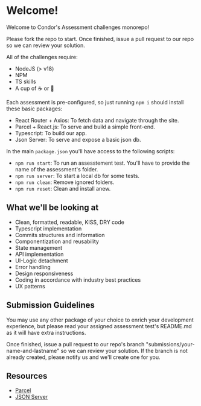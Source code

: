 # Welcome!

Welcome to Condor's Assessment challenges monorepo!

Please fork the repo to start. Once finished, issue a pull request to our repo so we can review your solution.

All of the challenges require:

- NodeJS (> v18)
- NPM
- TS skills
- A cup of ☕ or 🍵

Each assessment is pre-configured, so just running `npm i` should install these basic packages:

- React Router + Axios: To fetch data and navigate through the site.
- Parcel + React.js: To serve and build a simple front-end.
- Typescript: To build our app.
- Json Server: To serve and expose a basic json db.

In the main `package.json` you'll have access to the following scripts:

- `npm run start`: To run an assesstement test. You'll have to provide the name of the assessment's folder.
- `npm run server`: To start a local db for some tests.
- `npm run clean`: Remove ignored folders.
- `npm run reset`: Clean and install anew.

## What we'll be looking at

- Clean, formatted, readable, KISS, DRY code
- Typescript implementation
- Commits structures and information
- Componentization and reusability
- State management
- API implementation
- UI-Logic detachment
- Error handling
- Design responsiveness
- Coding in accordance with industry best practices
- UX patterns

## Submission Guidelines

You may use any other package of your choice to enrich your development experience, but please read your assigned assessment test's README.md as it will have extra instructions.

Once finished, issue a pull request to our repo's branch "submissions/your-name-and-lastname" so we can review your solution. If the branch is not already created, please notify us and we'll create one for you.

## Resources

- [Parcel](https://parceljs.org/recipes/react/)
- [JSON Server](https://github.com/typicode/json-server#getting-started)
